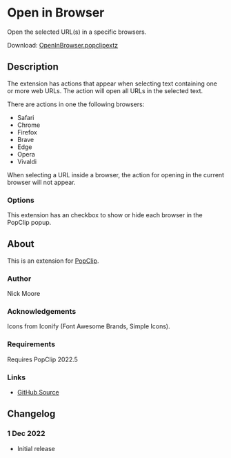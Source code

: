 # Open in Browser

Open the selected URL(s) in a specific browsers.

Download: [OpenInBrowser.popclipextz](https://github.com/pilotmoon/PopClip-Extensions/raw/master/extensions/OpenInBrowser.popclipextz)

## Description

<!-- <img src="https://raw.githubusercontent.com/pilotmoon/PopClip-Extensions/master/source/OpenInBrowser.popclipext/OpenInBrowser-demo.gif" width="480px"> -->

The extension has actions that appear when selecting text containing one or more web URLs. The action will open all URLs in the selected text.

There are actions in one the following browsers:

* Safari
* Chrome
* Firefox
* Brave
* Edge
* Opera
* Vivaldi

When selecting a URL inside a browser, the action for opening in the current browser will not appear.

### Options

This extension has an checkbox to show or hide each browser in the PopClip popup.

## About

This is an extension for [PopClip](https://pilotmoon.com/popclip/).

### Author

Nick Moore

### Acknowledgements

Icons from Iconify (Font Awesome Brands, Simple Icons).

### Requirements

Requires PopClip 2022.5

### Links

<!-- * [Forum Topic](#) -->
* [GitHub Source](https://github.com/pilotmoon/PopClip-Extensions/tree/master/source/OpenInBrowser.popclipext)
  
## Changelog

### 1 Dec 2022

* Initial release
